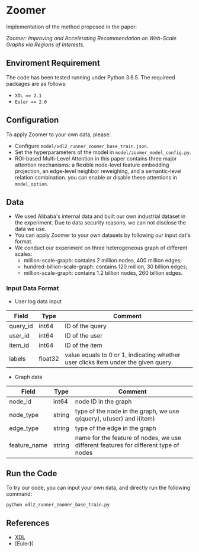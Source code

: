 # Zoomer

Implementation of the method proposed in the paper:

*Zoomer: Improving and Accelerating Recommendation on Web-Scale Graphs via Regions of Interests.*

## Enviroment Requirement

The code has been tested running under Python 3.6.5. The requireed packages are as follows:

- ```XDL == 2.1```
- ```Euler == 2.0```

## Configuration

To apply Zoomer to your own data, please:

- Configure ```model/xdl2_runner_zoomer_base_train.json```.
- Set the hyperparameters of the model in ```model/zoomer_model_config.py```.
- ROI-based Multi-Level Attention in this paper contains three major attention mechanisms: a flexible node-level feature embedding projection, an edge-level neighbor reweighing, and a semantic-level relation combination. you can enable or disable these attentions in ```model_option```.

## Data

- We used Alibaba's internal data and built our own industrial dataset in the experiment. Due to data security reasons, we can not disclose the data we use.
- You can apply Zoomer to your own datasets by following our input dat's format. 
- We conduct our experiment on three heterogeneous graph of different scales:
  - million-scale-graph: contains 2 million nodes, 400 million edges;
  - hundred-billion-scale-graph: contains 120 million, 30 billion edges;
  - million-scale-graph: contains 1.2 billion nodes, 260 billion edges.

### Input Data Format

- User log data input

| Field    | Type    | Comment                                                      |
| -------- | ------- | ------------------------------------------------------------ |
| query_id | int64   | ID of the query                                              |
| user_id  | int64   | ID of the user                                               |
| item_id  | int64   | ID of the item                                               |
| labels   | float32 | value equals to 0 or 1, indicating whether user clicks item under the given query. |

- Graph data

| Field        | Type   | Comment                                                      |
| ------------ | ------ | ------------------------------------------------------------ |
| node_id      | int64  | node ID in the graph                                         |
| node_type    | string | type of the node in the graph, we use q(query), u(user) and i(item) |
| edge_type    | string | type of the edge in the graph                                |
| feature_name | string | name for the feature of nodes, we use different features for different type of nodes |

## Run the Code

To try our code,  you can input your own data,  and directly run the following command:

```
python xdl2_runner_zoomer_base_train.py
```

## References

- [XDL](https://github.com/alibaba/x-deeplearning)
- [Euler](
